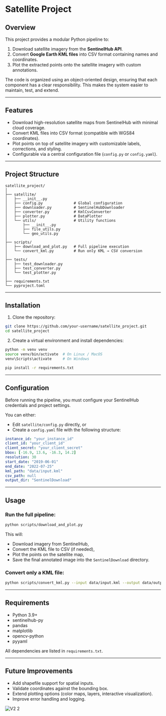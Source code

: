 # Satellite Project

## Overview

This project provides a modular Python pipeline to:

1. Download satellite imagery from the **SentinelHub API**.
2. Convert **Google Earth KML files** into CSV format containing names and coordinates.
3. Plot the extracted points onto the satellite imagery with custom annotations.

The code is organized using an object-oriented design, ensuring that each component has a clear responsibility. This makes the system easier to maintain, test, and extend.

---

## Features

* Download high-resolution satellite maps from SentinelHub with minimal cloud coverage.
* Convert KML files into CSV format (compatible with WGS84 coordinates).
* Plot points on top of satellite imagery with customizable labels, corrections, and styling.
* Configurable via a central configuration file (`config.py` or `config.yaml`).

---

## Project Structure

```
satellite_project/
│
├── satellite/                 
│   ├── __init__.py
│   ├── config.py              # Global configuration
│   ├── downloader.py          # SentinelHubDownloader
│   ├── converter.py           # KmlCsvConverter
│   ├── plotter.py             # DataPlotter
│   └── utils/                 # Utility functions
│       ├── __init__.py
│       ├── file_utils.py
│       └── geo_utils.py
│
├── scripts/                   
│   ├── download_and_plot.py   # Full pipeline execution
│   └── convert_kml.py         # Run only KML → CSV conversion
│
├── tests/                     
│   ├── test_downloader.py
│   ├── test_converter.py
│   └── test_plotter.py
│
├── requirements.txt
└── pyproject.toml
```

---

## Installation

1. Clone the repository:

```bash
git clone https://github.com/your-username/satellite_project.git
cd satellite_project
```

2. Create a virtual environment and install dependencies:

```bash
python -m venv venv
source venv/bin/activate  # On Linux / MacOS
venv\Scripts\activate     # On Windows

pip install -r requirements.txt
```

---

## Configuration

Before running the pipeline, you must configure your SentinelHub credentials and project settings.

You can either:

* Edit `satellite/config.py` directly, or
* Create a `config.yaml` file with the following structure:

```yaml
instance_id: "your_instance_id"
client_id: "your_client_id"
client_secret: "your_client_secret"
bbox: [-16.9, 13.6, -16.3, 14.2]
resolution: 30
start_date: "2019-06-01"
end_date: "2022-07-25"
kml_path: "data/input.kml"
csv_path: null
output_dir: "SentinelDownload"
```

---

## Usage

### Run the full pipeline:

```bash
python scripts/download_and_plot.py
```

This will:

* Download imagery from SentinelHub,
* Convert the KML file to CSV (if needed),
* Plot the points on the satellite map,
* Save the final annotated image into the `SentinelDownload` directory.

### Convert only a KML file:

```bash
python scripts/convert_kml.py --input data/input.kml --output data/output.csv
```

---

## Requirements

* Python 3.9+
* sentinelhub-py
* pandas
* matplotlib
* opencv-python
* pyyaml

All dependencies are listed in `requirements.txt`.

---

## Future Improvements

* Add shapefile support for spatial inputs.
* Validate coordinates against the bounding box.
* Extend plotting options (color maps, layers, interactive visualization).
* Improve error handling and logging.

![V2 2](https://user-images.githubusercontent.com/110732997/220370356-804d294e-cd22-4a8b-aaeb-c1270a721d2c.png)
